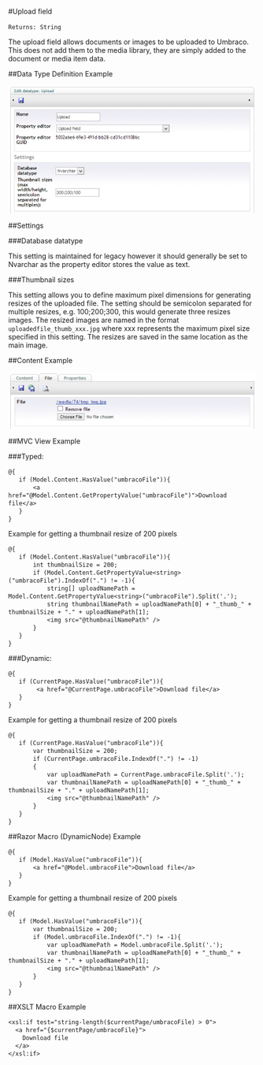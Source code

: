 #Upload field

`Returns: String`

The upload field allows documents or images to be uploaded to Umbraco. This does not add them to the media library, they are simply added to the document or media item data.

##Data Type Definition Example

![Upload Data Type Definition](images/Upload-DataType.jpg?raw=true)

##Settings

###Database datatype

This setting is maintained for legacy however it should generally be set to Nvarchar as the property editor stores the value as text.

###Thumbnail sizes

This setting allows you to define maximum pixel dimensions for generating resizes of the uploaded file. The setting should be semicolon separated for multiple resizes, e.g. 100;200;300, this would generate three resizes images. The resized images are named in the format `uploadedfile_thumb_xxx.jpg` where xxx represents the maximum pixel size specified in this setting. The resizes are saved in the same location as the main image.

##Content Example

![Upload Example](images/Upload-Content.jpg?raw=true)

##MVC View Example

###Typed:

	@{		
	   if (Model.Content.HasValue("umbracoFile")){
	       <a href="@Model.Content.GetPropertyValue("umbracoFile")">Download file</a>
	   } 
	}

Example for getting a thumbnail resize of 200 pixels

	@{		
	   if (Model.Content.HasValue("umbracoFile")){
           int thumbnailSize = 200;
           if (Model.Content.GetPropertyValue<string>("umbracoFile").IndexOf(".") != -1){
               string[] uploadNamePath = Model.Content.GetPropertyValue<string>("umbracoFile").Split('.');
               string thumbnailNamePath = uploadNamePath[0] + "_thumb_" + thumbnailSize + "." + uploadNamePath[1];    
               <img src="@thumbnailNamePath" />     
           }
	   } 
	}


###Dynamic: 

	@{		
	   if (CurrentPage.HasValue("umbracoFile")){
 			<a href="@CurrentPage.umbracoFile">Download file</a>
	   } 
	}

Example for getting a thumbnail resize of 200 pixels

	@{		
	   if (CurrentPage.HasValue("umbracoFile")){
           var thumbnailSize = 200;
           if (CurrentPage.umbracoFile.IndexOf(".") != -1)
           {
               var uploadNamePath = CurrentPage.umbracoFile.Split('.');
               var thumbnailNamePath = uploadNamePath[0] + "_thumb_" + thumbnailSize + "." + uploadNamePath[1];    
               <img src="@thumbnailNamePath" />     
           }
	   } 
	}

##Razor Macro (DynamicNode) Example

	@{		
	   if (Model.HasValue("umbracoFile")){
	       <a href="@Model.umbracoFile">Download file</a>
	   } 
	}

Example for getting a thumbnail resize of 200 pixels

	@{		
	   if (Model.HasValue("umbracoFile")){
           var thumbnailSize = 200;
           if (Model.umbracoFile.IndexOf(".") != -1){
               var uploadNamePath = Model.umbracoFile.Split('.');
               var thumbnailNamePath = uploadNamePath[0] + "_thumb_" + thumbnailSize + "." + uploadNamePath[1];    
               <img src="@thumbnailNamePath" />     
           }
	   } 
	}

##XSLT Macro Example

	<xsl:if test="string-length($currentPage/umbracoFile) > 0">  
	  <a href="{$currentPage/umbracoFile}">
	    Download file
	  </a>
	</xsl:if>